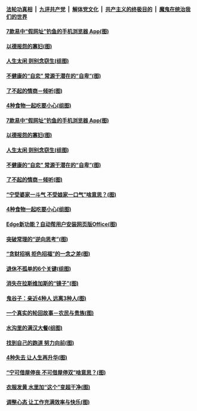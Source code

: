 

####  [法轮功真相](../../../../basic/blob/master/README.md?t=10212002) &nbsp;|&nbsp; [九评共产党](../../../../9ping.md/blob/master/README.md?t=10212002) &nbsp;|&nbsp; [解体党文化](../../../../jtdwh.md/blob/master/README.md?t=10212002)  &nbsp;|&nbsp; [共产主义的终极目的](../../../../gczydzjmd.md/blob/master/README.md?t=10212002) &nbsp;|&nbsp; [魔鬼在统治我们的世界](../../../../mgztzwmdsj.md/blob/master/README.md?t=10212002) 

#### [7款易中“假网址”钓鱼的手机浏览器 App(图)](../pages/p8/949854.md?t=10212002) 

#### [以德报怨的寡妇(图)](../pages/p8/949469.md?t=10212002) 

#### [人生太闲 则别念窃生(组图)](../pages/p8/949860.md?t=10212002) 

#### [不健康的“自恋” 常源于潜在的“自卑”(图)](../pages/p8/947349.md?t=10212002) 

#### [了不起的情商－倾听(图)](../pages/p8/949810.md?t=10212002) 

#### [4种食物一起吃要小心(组图)](../pages/p8/949545.md?t=10212002) 

#### [7款易中“假网址”钓鱼的手机浏览器 App(图)](../pages/p8/949854.md?t=10212002) 

#### [以德报怨的寡妇(图)](../pages/p8/949469.md?t=10212002) 

#### [人生太闲 则别念窃生(组图)](../pages/p8/949860.md?t=10212002) 

#### [不健康的“自恋” 常源于潜在的“自卑”(图)](../pages/p8/947349.md?t=10212002) 

#### [了不起的情商－倾听(图)](../pages/p8/949810.md?t=10212002) 

#### [“宁受婆家一斗气 不受娘家一口气”啥意思？(图)](../pages/p8/949722.md?t=10212002) 

#### [4种食物一起吃要小心(组图)](../pages/p8/949545.md?t=10212002) 

#### [Edge新功能？自动帮用户安装网页版Office(图)](../pages/p8/949716.md?t=10212002) 

#### [突破常理的“逆向思考”(图)](../pages/p8/949384.md?t=10212002) 

#### [“贪财招祸 拒色招福”的一念之差(图)](../pages/p8/949638.md?t=10212002) 

#### [退休不孤单的6个关键(组图)](../pages/p8/949526.md?t=10212002) 

#### [消失在拉斯维加斯的“镜子”(图)](../pages/p8/949387.md?t=10212002) 

#### [鬼谷子：亲近4种人 远离3种人(图)](../pages/p8/949574.md?t=10212002) 

#### [一个真实的轮回故事－农民与贵族(图)](../pages/p8/949175.md?t=10212002) 

#### [水沟里的满汉大餐(组图)](../pages/p8/949576.md?t=10212002) 

#### [找到自己的跑道 努力向前(图)](../pages/p8/947358.md?t=10212002) 

#### [4种失去 让人生再升华(图)](../pages/p8/949543.md?t=10212002) 

#### [“宁可借屋停丧 不可借屋停双”啥意思？(图)](../pages/p8/949528.md?t=10212002) 

#### [衣服发黄 水里加“这个”变超干净(图)](../pages/p8/949379.md?t=10212002) 

#### [调整心态 让工作充满效率与快乐(图)](../pages/p8/947354.md?t=10212002) 

